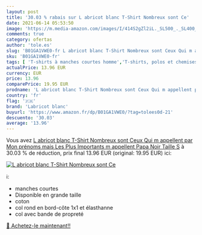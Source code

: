 ```yaml
---
layout: post
title: '30.03 % rabais sur L abricot blanc T-Shirt Nombreux sont Ce'
date: 2021-06-14 05:53:50
image: 'https://m.media-amazon.com/images/I/414S2gZl2iL._SL500_._SL400_.jpg'
comments: true
category: ofertas
author: 'tole.es'
slug: 'B01GA1VWE0-fr L abricot blanc T-Shirt Nombreux sont Ceux Qui m appellent...'
sku: 'B01GA1VWE0-fr'
tags: [ 'T-shirts à manches courtes homme','T-shirts, polos et chemises homme','Vêtements','Vêtements homme','labricot blanc', ]
actualPrice: 13.96 EUR
currency: EUR
price: 13.96
comparePrice: 19.95 EUR
prodname: 'L abricot blanc T-Shirt Nombreux sont Ceux Qui m appellent par Mon prénoms mais Les Plus Importants m appellent Papa Noir Taille S'
country: 'fr'
flag: '🇫🇷'
brand: 'Labricot blanc'
buyurl: 'https://www.amazon.fr/dp/B01GA1VWE0/?tag=tolees0d-21'
descuento: '30.03'
average: '13.96'
---
```


Vous avez [L abricot blanc T-Shirt Nombreux sont Ceux Qui m appellent par Mon prénoms mais Les Plus Importants m appellent Papa Noir Taille S](https://www.amazon.fr/dp/B01GA1VWE0/?tag=tolees0d-21)  à  30.03 % de réduction, prix final  13.96 EUR (original: 19.95 EUR) ici:

[![L abricot blanc T-Shirt Nombreux sont Ce](https://m.media-amazon.com/images/I/414S2gZl2iL._SL500_._SL400_.jpg)](https://www.amazon.fr/dp/B01GA1VWE0/?tag=tolees0d-21)

ℹ️:

- manches courtes
- Disponible en grande taille
- coton
- col rond en bord-côte 1x1 et élasthanne
- col avec bande de propreté

[🛒 Achetez-le maintenant!!](https://www.amazon.fr/dp/B01GA1VWE0/?tag=tolees0d-21)
